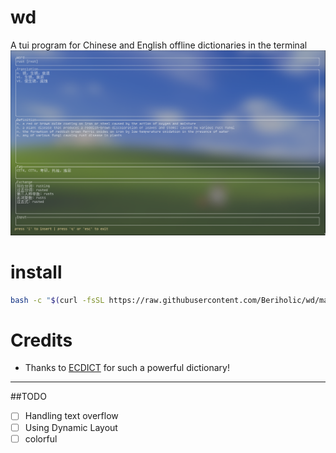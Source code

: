 # wd
A tui program for Chinese and English offline dictionaries in the terminal
![screenshot](./assert/screenshot.png)

# install

```bash
bash -c "$(curl -fsSL https://raw.githubusercontent.com/Beriholic/wd/main/install.sh)"
```


# Credits
- Thanks to [ECDICT](https://github.com/skywind3000/ECDICT) for such a powerful dictionary!



---
##TODO
- [ ] Handling text overflow
- [ ] Using Dynamic Layout
- [ ] colorful
